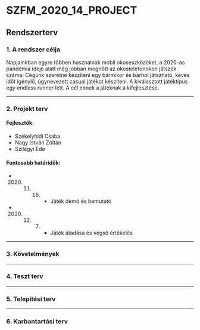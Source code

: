 # SZFM\_2020\_14\_PROJECT

## Rendszerterv

### 1. A rendszer célja

Napjainkban egyre többen használnak mobil okoseszközöket, a 2020-as pandémia ideje alatt még jobban megnőtt az okostelefonokon játszók száma. Cégünk szeretne készíteni egy bármikor és bárhol játszható, kevés időt igénylő, úgynevezett casual játékot készíteni. A kiválasztott játéktípus egy endless runner lett. A cél ennek a játéknak a kifejlesztése.

---
### 2. Projekt terv

#### Fejlesztők:
* Székelyhídi Csaba
* Nagy István Zoltán
* Szilágyi Ede

#### Fontosabb határidők:
* 2020. 11. 16. - Játék demó és bemutató
* 2020. 12. 07. - Játék átadása és végső értékelés

---
### 3. Követelmények

---
### 4. Teszt terv

---
### 5. Telepítési terv

---
### 6. Karbantartási terv

